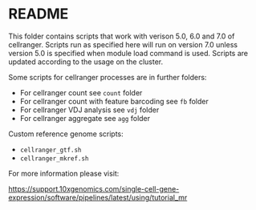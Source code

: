 # README
  
This folder contains scripts that work with verison 5.0, 6.0 and 7.0 of cellranger. Scripts run as specified here will run on version 7.0 unless version 5.0 is specified when module load command is used. Scripts are updated according to the usage on the cluster.

Some scripts for cellranger processes are in further folders:
- For cellranger count see `count` folder
- For cellranger count with feature barcoding see `fb` folder
- For cellranger VDJ analysis see `vdj` folder
- For cellranger aggregate see `agg` folder

Custom reference genome scripts:
- `cellranger_gtf.sh`
- `cellranger_mkref.sh`

For more information please visit:

https://support.10xgenomics.com/single-cell-gene-expression/software/pipelines/latest/using/tutorial_mr
